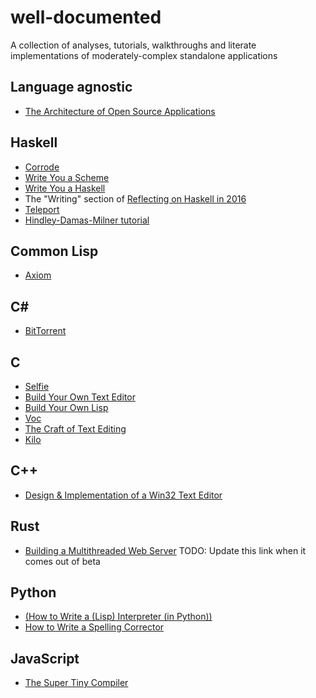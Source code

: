 # well-documented
A collection of analyses, tutorials, walkthroughs and literate implementations of moderately-complex standalone applications

## Language agnostic

- [The Architecture of Open Source Applications](http://aosabook.org/en/index.html)

## Haskell

- [Corrode](https://github.com/jameysharp/corrode/blob/master/src/Language/Rust/Corrode/C.md)
- [Write You a Scheme](https://wespiser.com/writings/wyas/home.html)
- [Write You a Haskell](http://dev.stephendiehl.com/fun/)
- The "Writing" section of [Reflecting on Haskell in 2016](http://www.stephendiehl.com/posts/haskell_2017.html)
- [Teleport](http://bollu.github.io/teleport/)
- [Hindley-Damas-Milner tutorial](https://github.com/quchen/articles/tree/master/hindley-milner)

## Common Lisp

- [Axiom](http://www.axiom-developer.org/axiom-website/books.html)


## C#

- [BitTorrent](http://seanjoflynn.com/research/bittorrent.html)

## C

- [Selfie](https://github.com/cksystemsteaching/selfie)
- [Build Your Own Text Editor](http://viewsourcecode.org/snaptoken/kilo/)
- [Build Your Own Lisp](http://www.buildyourownlisp.com/contents)
- [Voc](http://pbat.ch/proj/voc/)
- [The Craft of Text Editing](http://www.finseth.com/craft/)
- [Kilo](https://github.com/antirez/kilo)

## C++

- [Design & Implementation of a Win32 Text Editor](http://www.catch22.net/tuts/unicode-text-processing)

## Rust

- [Building a Multithreaded Web Server](https://doc.rust-lang.org/beta/book/second-edition/ch20-00-final-project-a-web-server.html) TODO: Update this link when it comes out of beta

## Python

- [(How to Write a (Lisp) Interpreter (in Python))](http://norvig.com/lispy.html)
- [How to Write a Spelling Corrector](http://norvig.com/spell-correct.html)

## JavaScript

- [The Super Tiny Compiler](https://github.com/thejameskyle/the-super-tiny-compiler)
